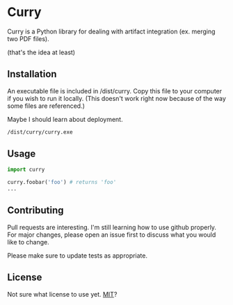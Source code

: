 # Curry
Curry is a Python library for dealing with artifact integration (ex. merging two PDF files).

(that's the idea at least)

## Installation
An executable file is included in /dist/curry. Copy this file to your computer if you wish to run it locally. (This doesn't work right now because of the way some files are referenced.) 

Maybe I should learn about deployment.

```bash
/dist/curry/curry.exe
```

## Usage
```python
import curry

curry.foobar('foo') # returns 'foo'
...
```

## Contributing
Pull requests are interesting. I'm still learning how to use github properly. For major changes, please open an issue first to discuss what you would like to change.

Please make sure to update tests as appropriate.

## License
Not sure what license to use yet.
[MIT](https://choosealicense.com/licenses/mit/)?